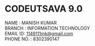 # CODEUTSAVA 9.0

NAME : MANISH KUMAR  
BRANCH : INFORMATION TECHNOLOGY  
EMAIL ID: 1149111mk@gmail.com  
PHONE NO. : 8302390147  
